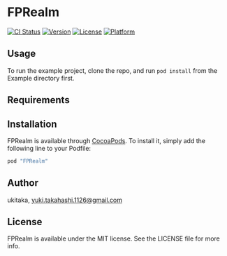 # FPRealm

[![CI Status](http://img.shields.io/travis/ukitaka/FPRealm.svg?style=flat)](https://travis-ci.org/ukitaka/FPRealm)
[![Version](https://img.shields.io/cocoapods/v/FPRealm.svg?style=flat)](http://cocoapods.org/pods/FPRealm)
[![License](https://img.shields.io/cocoapods/l/FPRealm.svg?style=flat)](http://cocoapods.org/pods/FPRealm)
[![Platform](https://img.shields.io/cocoapods/p/FPRealm.svg?style=flat)](http://cocoapods.org/pods/FPRealm)

## Usage

To run the example project, clone the repo, and run `pod install` from the Example directory first.

## Requirements

## Installation

FPRealm is available through [CocoaPods](http://cocoapods.org). To install
it, simply add the following line to your Podfile:

```ruby
pod "FPRealm"
```

## Author

ukitaka, yuki.takahashi.1126@gmail.com

## License

FPRealm is available under the MIT license. See the LICENSE file for more info.
